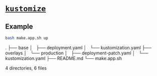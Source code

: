 # [`kustomize`](https://kustomize.io/)

## Example

```bash
bash make.app.sh up
```
.
├── base
│   ├── deployment.yaml
│   └── kustomization.yaml
├── overlays
│   └── production
│       ├── deployment-patch.yaml
│       └── kustomization.yaml
├── README.md
└── make.app.sh

4 directories, 6 files


